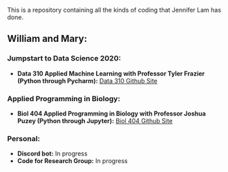 This is a repository containing all the kinds of coding that Jennifer Lam has done.

## William and Mary:

### Jumpstart to Data Science 2020:
- **Data 310 Applied Machine Learning with Professor Tyler Frazier (Python through Pycharm):** [Data 310 Github Site](https://jlam01.github.io/jlam01-machine-learning/)

### Applied Programming in Biology:
- **Biol 404 Applied Programming in Biology with Professor Joshua Puzey (Python through Jupyter):** [Biol 404 Github Site](https://jlam01.github.io/jlam01-bio/)

### Personal:
- **Discord bot:** In progress
- **Code for Research Group:** In progress

